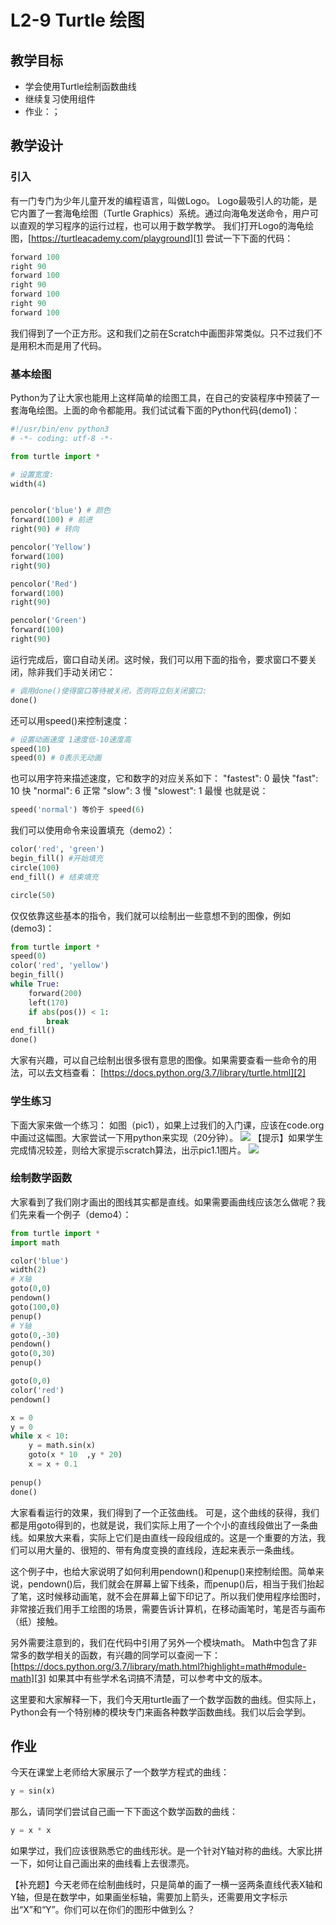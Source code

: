 # L2-9 Turtle 绘图

## 教学目标
- 学会使用Turtle绘制函数曲线
- 继续复习使用组件
- 作业：；

## 教学设计

### 引入
有一门专门为少年儿童开发的编程语言，叫做Logo。
Logo最吸引人的功能，是它内置了一套海龟绘图（Turtle Graphics）系统。通过向海龟发送命令，用户可以直观的学习程序的运行过程，也可以用于数学教学。
我们打开Logo的海龟绘图，[https://turtleacademy.com/playground][1]
尝试一下下面的代码：
```python
forward 100 
right 90 
forward 100 
right 90 
forward 100 
right 90 
forward 100
```

我们得到了一个正方形。这和我们之前在Scratch中画图非常类似。只不过我们不是用积木而是用了代码。

### 基本绘图

Python为了让大家也能用上这样简单的绘图工具，在自己的安装程序中预装了一套海龟绘图。上面的命令都能用。我们试试看下面的Python代码(demo1)：
```python
#!/usr/bin/env python3
# -*- coding: utf-8 -*-

from turtle import *

# 设置宽度:
width(4)


pencolor('blue') # 颜色
forward(100) # 前进
right(90) # 转向

pencolor('Yellow')
forward(100)
right(90)

pencolor('Red')
forward(100)
right(90)

pencolor('Green')
forward(100)
right(90)

```

运行完成后，窗口自动关闭。这时候，我们可以用下面的指令，要求窗口不要关闭，除非我们手动关闭它：
```python
# 调用done()使得窗口等待被关闭，否则将立刻关闭窗口:
done()
```

还可以用speed()来控制速度：
```python
# 设置动画速度 1速度低-10速度高
speed(10)
speed(0) # 0表示无动画
```
也可以用字符来描述速度，它和数字的对应关系如下：
"fastest": 0 最快
"fast": 10 快
"normal": 6 正常
"slow": 3 慢
"slowest": 1 最慢
也就是说：
```python
speed('normal') 等价于 speed(6)
```

我们可以使用命令来设置填充（demo2）：
```python
color('red', 'green')
begin_fill() #开始填充
circle(100)
end_fill() # 结束填充

circle(50)
```

仅仅依靠这些基本的指令，我们就可以绘制出一些意想不到的图像，例如(demo3)：
```python
from turtle import *
speed(0)
color('red', 'yellow')
begin_fill()
while True:
    forward(200)
    left(170)
    if abs(pos()) < 1:
        break
end_fill()
done()
```

大家有兴趣，可以自己绘制出很多很有意思的图像。如果需要查看一些命令的用法，可以去文档查看：
[https://docs.python.org/3.7/library/turtle.html][2]


### 学生练习
下面大家来做一个练习：
如图（pic1），如果上过我们的入门课，应该在code.org中画过这幅图。大家尝试一下用python来实现（20分钟）。
![][image-1]
【提示】如果学生完成情况较差，则给大家提示scratch算法，出示pic1.1图片。
![][image-2]

### 绘制数学函数
大家看到了我们刚才画出的图线其实都是直线。如果需要画曲线应该怎么做呢？我们先来看一个例子（demo4）：
```python
from turtle import *
import math

color('blue')
width(2)
# X轴
goto(0,0)
pendown()
goto(100,0)
penup()
# Y轴
goto(0,-30)
pendown()
goto(0,30)
penup()

goto(0,0)
color('red')
pendown()

x = 0
y = 0
while x < 10:
	y = math.sin(x)
	goto(x * 10  ,y * 20)
	x = x + 0.1
	
penup()
done()
```

大家看看运行的效果，我们得到了一个正弦曲线。
可是，这个曲线的获得，我们都是用goto得到的，也就是说，我们实际上用了一个个小的直线段做出了一条曲线。如果放大来看，实际上它们是由直线一段段组成的。这是一个重要的方法，我们可以用大量的、很短的、带有角度变换的直线段，连起来表示一条曲线。

这个例子中，也给大家说明了如何利用pendown()和penup()来控制绘图。简单来说，pendown()后，我们就会在屏幕上留下线条，而penup()后，相当于我们抬起了笔，这时候移动画笔，就不会在屏幕上留下印记了。所以我们使用程序绘图时，非常接近我们用手工绘图的场景，需要告诉计算机，在移动画笔时，笔是否与画布（纸）接触。

另外需要注意到的，我们在代码中引用了另外一个模块math。
Math中包含了非常多的数学相关的函数，有兴趣的同学可以查阅一下：
[https://docs.python.org/3.7/library/math.html?highlight=math#module-math][3]
如果其中有些学术名词搞不清楚，可以参考中文的版本。

这里要和大家解释一下，我们今天用turtle画了一个数学函数的曲线。但实际上，Python会有一个特别棒的模块专门来画各种数学函数曲线。我们以后会学到。

## 作业
今天在课堂上老师给大家展示了一个数学方程式的曲线：
```python
y = sin(x)
```
那么，请同学们尝试自己画一下下面这个数学函数的曲线：
```python
y = x * x
```
如果学过，我们应该很熟悉它的曲线形状。是一个针对Y轴对称的曲线。大家比拼一下，如何让自己画出来的曲线看上去很漂亮。

【补充题】今天老师在绘制曲线时，只是简单的画了一横一竖两条直线代表X轴和Y轴，但是在数学中，如果画坐标轴，需要加上箭头，还需要用文字标示出“X”和“Y”。你们可以在你们的图形中做到么？








[1]:	https://turtleacademy.com/playground
[2]:	https://docs.python.org/3.7/library/turtle.html
[3]:	https://docs.python.org/3.7/library/math.html?highlight=math#module-math

[image-1]:	lecture10.pic1.png
[image-2]:	https://github.com/zhangyuenet/codefuture/blob/master/python/Lecture10/lecture10.pic1.1.png
